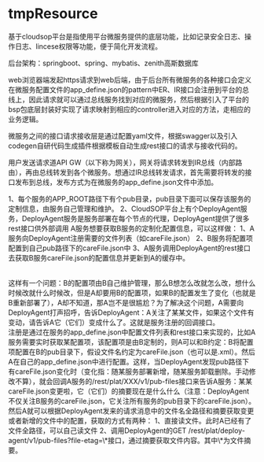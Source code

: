 # tmpResource

基于cloudsop平台是指使用平台微服务提供的底层功能，比如记录安全日志、操作日志、lincese权限等功能，便于简化开发流程。

后台架构：springboot、spring、mybatis、zenith高斯数据库

web浏览器端发起https请求到web后端，由于后台所有微服务的各种接口会定义在微服务配置文件的app_define.json的pattern中ER、IR接口会注册到平台的总线上，因此请求就可以通过总线服务找到对应的微服务，然后根据引入了平台的bsp包底层封装好实现了请求映射到相应的controller进入对应的方法，走相应的业务逻辑。

微服务之间的接口请求接收层是通过配置yaml文件，根据swagger以及引入codegen自研代码生成插件根据模板自动生成rest接口的请求与接收代码的。

用户发送请求道API GW（以下称为网关），网关将请求转发到IR总线（内部路由），再由总线转发到各个微服务。想通过IR总线转发请求，首先需要将转发的接口发布到总线，发布方式为在微服务的app_define.json文件中添加。

1、每个服务的APP_ROOT路径下有个pub目录，pub目录下面可以保存该服务的定制信息，由服务自己管理和维护。
2、CloudSOP平台上有个DeployAgent服务，DeployAgent服务是服务部署在每个节点的代理，DeployAgent提供了很多rest接口供外部调用
A服务想要获取B服务的定制化配置信息，可以这样做：
1、A服务向DeployAgent注册需要的文件列表（如careFile.json）
2、B服务将配置项配置到自己pub路径下的careFile.json中
3、A服务调用DeployAgent的rest接口去获取B服务careFile.json的配置信息并更新到A的缓存中。

<br>
                这样有一个问题：B的配置项由B自己维护管理，那么B想怎么改就怎么改，想什么时候改就什么时候改，但是A却要用B的配置项，如果B的配置发生了变化（也就是B重新部署了），A却不知道，那A岂不是很尴尬？为了解决这个问题，A需要向DeployAgent打声招呼，告诉DeployAgent：A关注了某某文件，如果这个文件有变动，请告诉A它（它们）变成什么了。这就是服务注册的回调接口。

<br>
                注册是通过在服务的app_define.json中配置文件列表和rest接口来实现的，比如A服务需要实时获取某配置项，该配置项是由B定制的，则A可以和B约定：B将配置项配置在B的pub目录下，假设文件名约定为careFile.json（也可以是.xml）。然后A在自己的app_define.json中进行配置。这样，当DeployAgent发现pub路径下有careFile.json变化时（变化指：随某服务部署新增，随某服务卸载删除。手动修改不算），就会回调A服务的/rest/plat/XXX/v1/pub-files接口来告诉A服务：某某careFile.json变更啦，它（它们）的摘要现在是什么什么（注意：DeployAgent不仅关注B服务的careFile.json，它关注所有服务的pub目录下的careFile.json）。然后A就可以根据DeployAgent发来的请求消息中的文件名全路径和摘要获取变更或者新增的文件中的配置，获取的方式有两种：
1、直接读文件。此时A已经有了文件全路径，可以自己读文件
2、调用DeployAgent的GET /rest/plat/deploy-agent/v1/pub-files?file-etag=\*接口，通过摘要获取文件内容。其中\*为文件摘要。
